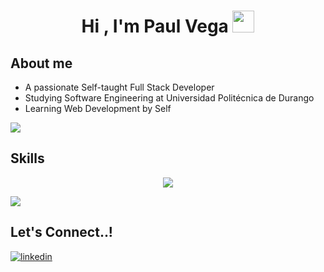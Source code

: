 <h1 align="center"><b>Hi , I'm Paul Vega </b><img src="https://media.giphy.com/media/hvRJCLFzcasrR4ia7z/giphy.gif" width="35"></h1>

## <b>About me</b>

- A passionate Self-taught Full Stack Developer
- Studying Software Engineering at Universidad Politécnica de Durango
- Learning Web Development by Self

<img src="https://user-images.githubusercontent.com/73097560/115834477-dbab4500-a447-11eb-908a-139a6edaec5c.gif">

## <b>Skills</b>

<p align="center">
  <a href="https://skillicons.dev">
    <img src="https://skillicons.dev/icons?i=cs,cpp,dotnet,py,php,java,js,nodejs,ts,react,nextjs,postgres,css,tailwind,bootstrap,html,ps,ai&perline=6" />
  </a>
</p>

<img src="https://user-images.githubusercontent.com/73097560/115834477-dbab4500-a447-11eb-908a-139a6edaec5c.gif">

## <b> Let's Connect..!</b>
<div align='left'>

<a href="https://www.linkedin.com/in/is-paulvega/" target="_blank">
<img src="https://skillicons.dev/icons?i=linkedin" alt=linkedin style="margin-bottom: 5px;"/>
</a>

</div>
